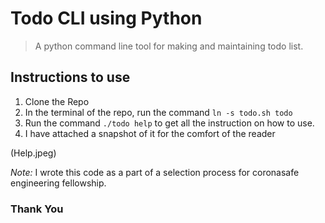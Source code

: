 # Todo CLI using Python
> A python command line tool for making and maintaining todo list.

## Instructions to use
1. Clone the Repo
2. In the terminal of the repo, run the command `ln -s todo.sh todo`
3. Run the command `./todo help` to get all the instruction on how to use.
4. I have attached a snapshot of it for the comfort of the reader

(Help.jpeg)

*Note:* I wrote this code as a part of a selection process for coronasafe engineering fellowship. 

### Thank You
